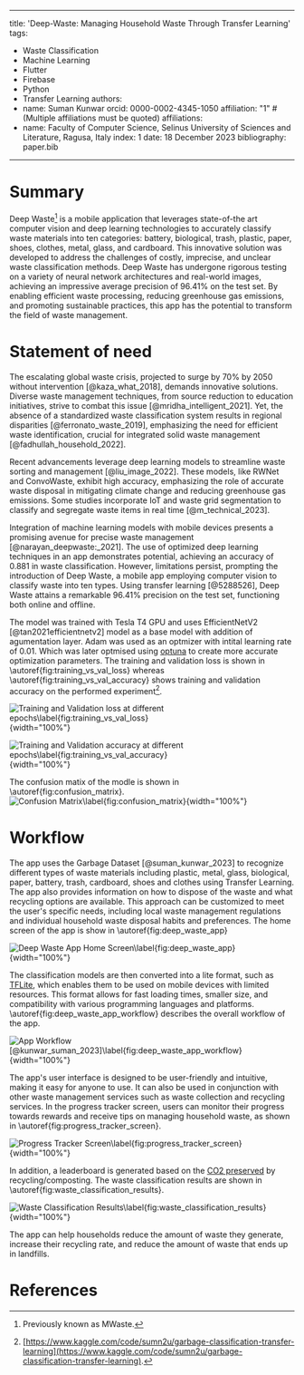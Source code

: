 
---
title: 'Deep-Waste: Managing Household Waste Through Transfer Learning'
tags:
  - Waste Classification
  - Machine Learning
  - Flutter
  - Firebase
  - Python
  - Transfer Learning
authors:
  - name: Suman Kunwar
    orcid: 0000-0002-4345-1050
    affiliation: "1" # (Multiple affiliations must be quoted)
affiliations:
 - name: Faculty of Computer Science, Selinus University of Sciences and Literature, Ragusa, Italy
   index: 1
date: 18 December 2023
bibliography: paper.bib

---


# Summary
Deep Waste[^1] is a mobile application that leverages state-of-the art computer vision and deep learning technologies to accurately classify waste materials into ten categories: battery, biological, trash, plastic, paper, shoes, clothes, metal, glass, and cardboard. This innovative solution was developed to address the challenges of costly, imprecise, and unclear waste classification methods. Deep Waste has undergone rigorous testing on a variety of neural network architectures and real-world images, achieving an impressive average precision of 96.41% on the test set. By enabling efficient waste processing, reducing greenhouse gas emissions, and promoting sustainable practices, this app has the potential to transform the field of waste management.

[^1]: Previously known as MWaste.

# Statement of need

The escalating global waste crisis, projected to surge by 70% by 2050 without intervention [@kaza_what_2018], demands innovative solutions. Diverse waste management techniques, from source reduction to education initiatives, strive to combat this issue [@mridha_intelligent_2021]. Yet, the absence of a standardized waste classification system results in regional disparities [@ferronato_waste_2019], emphasizing the need for efficient waste identification, crucial for integrated solid waste management [@fadhullah_household_2022].

Recent advancements leverage deep learning models to streamline waste sorting and management [@liu_image_2022]. These models, like RWNet and ConvoWaste, exhibit high accuracy, emphasizing the role of accurate waste disposal in mitigating climate change and reducing greenhouse gas emissions. Some studies incorporate IoT and waste grid segmentation to classify and segregate waste items in real time [@m_technical_2023].

Integration of machine learning models with mobile devices presents a promising avenue for precise waste management [@narayan_deepwaste:_2021]. The use of optimized deep learning techniques in an app demonstrates potential, achieving an accuracy of 0.881 in waste classification. However, limitations persist, prompting the introduction of Deep Waste, a mobile app employing computer vision to classify waste into ten types. Using transfer learning [@5288526], Deep Waste attains a remarkable 96.41% precision on the test set, functioning both online and offline.

The model was trained with Tesla T4 GPU and uses EfficientNetV2 [@tan2021efficientnetv2] model as a base model with addition of agumentation layer. Adam was used as an optmizer with intital learning rate of 0.01. Which was later optmised using [optuna](https://optuna.org/) to create more accurate optimization parameters. The training and validation loss is shown in \autoref{fig:training_vs_val_loss} whereas \autoref{fig:training_vs_val_accuracy} shows training and validation accuracy on the performed experiment[^2].

![Training and Validation loss at different epochs\label{fig:training_vs_val_loss}](training_vs_val_loss.png){width="100%"}

![Training and Validation accuracy at different epochs\label{fig:training_vs_val_accuracy}](training_vs_val_accuracy.png){width="100%"}


The confusion matix of the modle is shown in  \autoref{fig:confusion_matrix}.
![Confusion Matrix\label{fig:confusion_matrix}](confusion_matrix.png){width="100%"}

[^2]: [https://www.kaggle.com/code/sumn2u/garbage-classification-transfer-learning](https://www.kaggle.com/code/sumn2u/garbage-classification-transfer-learning).


# Workflow
The app uses the Garbage Dataset [@suman_kunwar_2023] to recognize different types of waste materials including plastic, metal, glass, biological, paper, battery, trash, cardboard, shoes and clothes using Transfer Learning. The app also provides information on how to dispose of the waste and what recycling options are available. This approach can be customized to meet the user's specific needs, including local waste management regulations and individual household waste disposal habits and preferences. The home screen of the app is show in \autoref{fig:deep_waste_app}

![Deep Waste App Home Screen\label{fig:deep_waste_app}](deep-waste-app.png){width="100%"}

The classification models are then converted into a lite format, such as [TFLite](https://www.tensorflow.org/lite/guide), which enables them to be used on mobile devices with limited resources. This format allows for fast loading times, smaller size, and compatibility with various programming languages and platforms. \autoref{fig:deep_waste_app_workflow} describes the overall workflow of the app.

![App Workflow [@kunwar_suman_2023]\label{fig:deep_waste_app_workflow}](app-workflow.png){width="100%"}


The app's user interface is designed to be user-friendly and intuitive, making it easy for anyone to use. It can also be used in conjunction with other waste management services such as waste collection and recycling services. In the progress tracker screen, users can monitor their progress towards rewards and receive tips on managing household waste, as shown in \autoref{fig:progress_tracker_screen}.

![Progress Tracker Screen\label{fig:progress_tracker_screen}](progress-tracker.png){width="100%"}

In addition, a leaderboard is generated based on the [CO2 preserved](https://stopwaste.co/calculator/) by recycling/composting.  The waste classification results are shown in \autoref{fig:waste_classification_results}.

![Waste Classification Results\label{fig:waste_classification_results}](waste-classification-results.png){width="100%"}

The app can help households reduce the amount of waste they generate, increase their recycling rate, and reduce the amount of waste that ends up in landfills.

# References